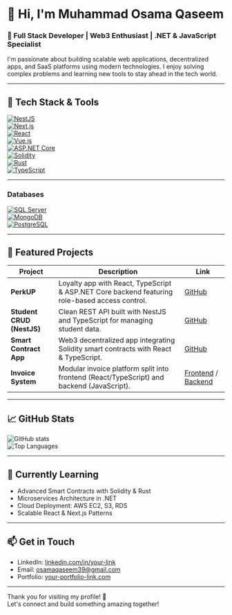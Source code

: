 # 👋 Hi, I'm Muhammad Osama Qaseem

### 🚀 Full Stack Developer | Web3 Enthusiast | .NET & JavaScript Specialist

I'm passionate about building scalable web applications, decentralized apps, and SaaS platforms using modern technologies. I enjoy solving complex problems and learning new tools to stay ahead in the tech world.

---

## 🔧 Tech Stack & Tools

[![NestJS](https://img.shields.io/badge/-NestJS-E0234E?style=flat&logo=nestjs&logoColor=white)](https://nestjs.com/)  
[![Next.js](https://img.shields.io/badge/-Next.js-000000?style=flat&logo=next.js&logoColor=white)](https://nextjs.org/)  
[![React](https://img.shields.io/badge/-React-61DAFB?style=flat&logo=react&logoColor=black)](https://reactjs.org/)  
[![Vue.js](https://img.shields.io/badge/-Vue.js-4FC08D?style=flat&logo=vue.js&logoColor=white)](https://vuejs.org/)  
[![ASP.NET Core](https://img.shields.io/badge/-ASP.NET_Core-512BD4?style=flat&logo=dotnet&logoColor=white)](https://dotnet.microsoft.com/apps/aspnet)  
[![Solidity](https://img.shields.io/badge/-Solidity-363636?style=flat&logo=ethereum&logoColor=white)](https://docs.soliditylang.org/)  
[![Rust](https://img.shields.io/badge/-Rust-000000?style=flat&logo=rust&logoColor=white)](https://www.rust-lang.org/)  
[![TypeScript](https://img.shields.io/badge/-TypeScript-007acc?style=flat&logo=typescript&logoColor=white)](https://www.typescriptlang.org/)  

---

### Databases

[![SQL Server](https://img.shields.io/badge/-SQL_Server-CC2927?style=flat&logo=microsoft-sql-server&logoColor=white)](https://www.microsoft.com/en-us/sql-server)  
[![MongoDB](https://img.shields.io/badge/-MongoDB-47A248?style=flat&logo=mongodb&logoColor=white)](https://www.mongodb.com/)  
[![PostgreSQL](https://img.shields.io/badge/-PostgreSQL-336791?style=flat&logo=postgresql&logoColor=white)](https://www.postgresql.org/)  

---

## 🚀 Featured Projects

| Project | Description | Link |
|---------|-------------|------|
| **PerkUP** | Loyalty app with React, TypeScript & ASP.NET Core backend featuring role-based access control. | [GitHub](https://github.com/osamaqaseem39/PerkUP) |
| **Student CRUD (NestJS)** | Clean REST API built with NestJS and TypeScript for managing student data. | [GitHub](https://github.com/osamaqaseem39/StudentCrudUsingNestJS) |
| **Smart Contract App** | Web3 decentralized app integrating Solidity smart contracts with React & TypeScript. | [GitHub](https://github.com/osamaqaseem39/smart_contract_app) |
| **Invoice System** | Modular invoice platform split into frontend (React/TypeScript) and backend (JavaScript). | [Frontend](https://github.com/osamaqaseem39/invoice-front) / [Backend](https://github.com/osamaqaseem39/invoice-back) |

---

## 📈 GitHub Stats

![GitHub stats](https://github-readme-stats.vercel.app/api?username=osamaqaseem39&show_icons=true&theme=radical)  
![Top Languages](https://github-readme-stats.vercel.app/api/top-langs/?username=osamaqaseem39&layout=compact&theme=radical)

---

## 🎯 Currently Learning

- Advanced Smart Contracts with Solidity & Rust  
- Microservices Architecture in .NET  
- Cloud Deployment: AWS EC2, S3, RDS  
- Scalable React & Next.js Patterns  

---

## 📫 Get in Touch

- LinkedIn: [linkedin.com/in/your-link](https://linkedin.com/in/your-link)  
- Email: osamaqaseem39@gmail.com  
- Portfolio: [your-portfolio-link.com](https://your-portfolio-link.com)  

---

Thank you for visiting my profile! 🙌  
Let's connect and build something amazing together!
